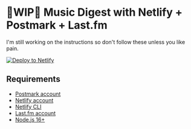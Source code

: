 # 🚨WIP🚨 Music Digest with Netlify + Postmark + Last.fm 
I'm still working on the instructions so don't follow these unless you like pain.

[![Deploy to Netlify](https://www.netlify.com/img/deploy/button.svg)](https://app.netlify.com/start/deploy?repository=https://github.com/derekrushforth/pm-music-digest-netlify)

## Requirements
- [Postmark account](https://postmarkapp.com)
- [Netlify account](https://netlify.com)
- [Netlify CLI](https://docs.netlify.com/cli/get-started/)
- [Last.fm account](https://last.fm)
- [Node.js 16+](https://nodejs.org/en/download)
